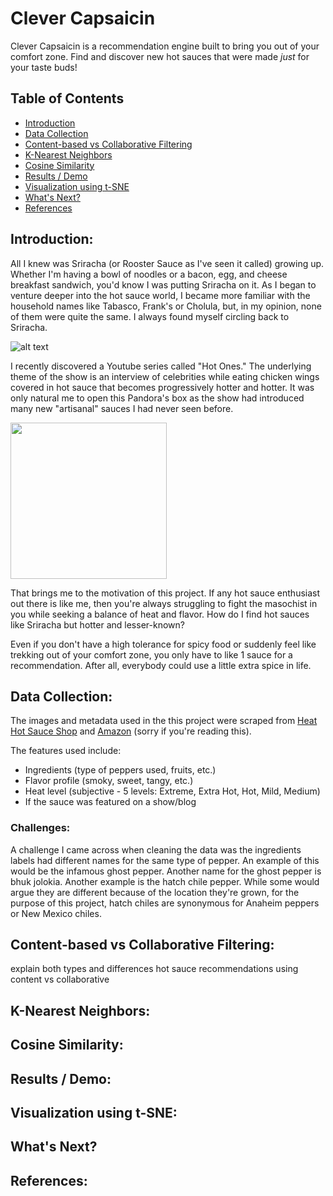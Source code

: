 # Clever Capsaicin

Clever Capsaicin is a recommendation engine built to bring you out of your comfort zone. Find and discover new hot sauces that were made *just* for your taste buds!

## Table of Contents

- [Introduction](#introduction)
- [Data Collection](#data-collection)
- [Content-based vs Collaborative Filtering](#content-based-vs-collaborative-filtering)
- [K-Nearest Neighbors](#k-nearest-neighbors)
- [Cosine Similarity](#cosine-similarity)
- [Results / Demo](#results--demo)
- [Visualization using t-SNE](#visualization-using-t-sne)
- [What's Next?](#whats-next)
- [References](#references)

## Introduction:

All I knew was Sriracha (or Rooster Sauce as I've seen it called) growing up. Whether I'm having a bowl of noodles or a bacon, egg, and cheese breakfast sandwich, you'd know I was putting Sriracha on it. As I began to venture deeper into the hot sauce world, I became more familiar with the household names like Tabasco, Frank's or Cholula, but, in my opinion, none of them were quite the same. I always found myself circling back to Sriracha.

![alt text](https://github.com/oookevin53/Clever_Capsaicin/blob/master/images/common_sauces.png "Look familiar?")

I recently discovered a Youtube series called "Hot Ones." The underlying theme of the show is an interview of celebrities while eating chicken wings covered in hot sauce that becomes progressively hotter and hotter. It was only natural me to open this Pandora's box as the show had introduced many new "artisanal" sauces I had never seen before.

<img src="https://github.com/oookevin53/Clever_Capsaicin/blob/master/images/hot_ones.png" width="250" />

That brings me to the motivation of this project. If any hot sauce enthusiast out there is like me, then you're always struggling to fight the masochist in you while seeking a balance of heat and flavor. How do I find hot sauces like Sriracha but hotter and lesser-known?

Even if you don't have a high tolerance for spicy food or suddenly feel like trekking out of your comfort zone, you only have to like 1 sauce for a recommendation. After all, everybody could use a little extra spice in life.

## Data Collection:

The images and metadata used in the this project were scraped from [Heat Hot Sauce Shop](https://heathotsauce.com/) and [Amazon](https://www.amazon.com/) (sorry if you're reading this).

The features used include:
- Ingredients (type of peppers used, fruits, etc.)
- Flavor profile (smoky, sweet, tangy, etc.)
- Heat level (subjective - 5 levels: Extreme, Extra Hot, Hot, Mild, Medium)
- If the sauce was featured on a show/blog

### Challenges:

A challenge I came across when cleaning the data was the ingredients labels had different names for the same type of pepper. An example of this would be the infamous ghost pepper. Another name for the ghost pepper is bhuk jolokia. Another example is the hatch chile pepper. While some would argue they are different because of the location they're grown, for the purpose of this project, hatch chiles are synonymous for Anaheim peppers or New Mexico chiles.

## Content-based vs Collaborative Filtering:

explain both types and differences
hot sauce recommendations using content vs collaborative

## K-Nearest Neighbors:

## Cosine Similarity:

## Results / Demo:

## Visualization using t-SNE:

## What's Next?

## References:
